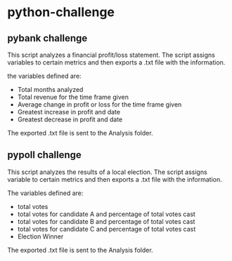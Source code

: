 # python-challenge

## pybank challenge

This script analyzes a financial profit/loss statement.
The script assigns variables to certain metrics and then exports a .txt file with the information.

the variables defined are:
- Total months analyzed
- Total revenue for the time frame given
- Average change in profit or loss for the time frame given
- Greatest increase in profit and date
- Greatest decrease in profit and date

The exported .txt file is sent to the Analysis folder.

## pypoll challenge

This script analyzes the results of a local election.
The script assigns variable to certain metrics and then exports a .txt file with the information.

The variables defined are:
- total votes
- total votes for candidate A and percentage of total votes cast
- total votes for candidate B and percentage of total votes cast
- total votes for candidate C and percentage of total votes cast
- Election Winner

The exported .txt file is sent to the Analysis folder.
